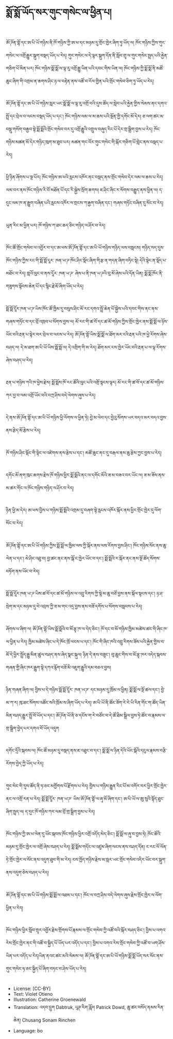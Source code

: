 # སྨོ་སྨོ་ཡོད་སར་གུང་གསེང་ལ་ཕྱིན་པ།

##
ཨོ་ཌོན་གྷོ་དང་ཨ་པི་ཡོ་གཉིས་ནི་ཁོ་གཉིས་ཀྱི་ཨ་ཕ་དང་མཉམ་དུ་གྲོང་ཁྱེར་ཞིག་ཏུ་ཡོད་ལ། ཁོང་གཉིས་ཀྱིས་གུང་གསེང་ལ་འགྲོ་རྒྱུར་སྒུག་བསྡད་ཡོད་པ་རེད། གུང་གསེང་ལ་དེ་ལྟར་སྒུག་དོན་ནི་སློབ་གྲྭ་ལ་གུང་གསེང་སྤྲད་པའི་རྐྱེན་གཅིག་པོ་མིན་པར། ཁོང་གཉིས་སྨོ་སྨོ་ལ་ལྟ་རུ་འགྲོ་རྒྱུ་ཡིན་པའི་དབང་གིས་ཡིན་ལ། ཁོང་གཉིས་ཀྱི་སྨོ་སྨོ་ནི་མཚོ་ཆུང་ཞིག་གི་འགྲམ་ན་ཆགས་ཤིང་ཉ་ལ་བརྟེན་ནས་འཚོ་བ་རོལ་གྱིན་པའི་གྲོང་གསེབ་ཅིག་ཏུ་ཡོད་པ་རེད།

##
ཨོ་ཌོན་གྷོ་དང་ཨ་པི་ཡོ་གཉིས་སླར་ཡང་སྨོ་སྨོ་ལ་ལྟ་རུ་འགྲོ་བའི་དུས་ཚོད་ལ་སླེབ་པའི་རྐྱེན་གྱིས་སེམས་ནང་དགའ་སྤྲོ་དང་བྲེལ་བ་ལངས་བསྡད་ཡོད་པ་དང་། ཁོང་གཉིས་ལམ་ལ་མ་ཆས་པའི་སྔོན་གྱི་དགོང་མོ་དེར། ཅ་ལག་ཚང་མ་བསྡུ་གསོག་བརྒྱབ་སྟེ་སྨོ་སྨོའི་གྲོང་གསེབ་བར་དུ་འགྲོ་རྒྱུའི་འགྲུལ་བཞུད་རིང་པོ་དེར་གྲ་སྒྲིག་བྱས་པ་རེད། ཁོང་གཉིས་མཚན་མོ་དེར་གཉིད་ཁུག་མ་ཐུབ་པར། མཚན་གང་བོར་གུང་གསེང་གི་སྐོར་གཅིག་པོ་གླེང་ནས་བསྡད་པ་རེད།

##
ཕྱི་ཉིན་ཞོགས་པ་སྔ་པོར། ཁོང་གཉིས་ཨ་ཕའི་རླངས་འཁོར་ནང་བསྡད་ནས་གྲོང་གསེབ་དེར་ལམ་ལ་ཆས་པ་རེད། ལམ་བར་ནས་ཁོང་གཉིས་རི་བོ་མཐོན་པོ་དང་རི་སྐྱེས་སྲོག་ཆགས། ཇ་ཤིང་ཞིང་ར་སོགས་བརྒྱུད་ནས་ཕྱིན་ལ། ད་དུང་ལམ་ཁ་ན་རྒྱུག་བཞིན་པའི་རླངས་འཁོར་ལ་གྲངས་ཀ་རྒྱག་བཞིན་དང་། གཞས་གཏོང་བཞིན་དུ་སོང་བ་རེད།

##
ཡུན་རིང་མ་ཕྱིན་པར། ཁོ་གཉིས་ཀ་ཐང་ཆད་ཅིང་གཉིད་ལ་ཤོར་བ་རེད།

##
ཁོང་ཚོ་གྲོང་གསེབ་ལ་འབྱོར་བ་དང་ཨ་ཕས་ཨོ་ཌོན་གྷོ་དང་ཨ་པི་ཡོ་གཉིས་གཉིད་ལས་བསླངས། གཉིད་སད་དུས་ཁོང་གཉིས་ཀྱིས་རང་གི་སྨོ་སྨོ་ངཱར་ ཁན་ཡ་ཌ་ཁོང་ཤིང་སྡོང་ཞིག་གི་རྩ་ན་གདན་ཞིག་བཏིང་སྟེ། དེའི་སྟེང་ན་སྡོད་པ་མཐོང་བ་རེད། གླའོ་ལུང་བ་ནས་ངཱོར་ ཁན་ཡ་ཌ་ ཞེས་པ་ནི་ཁན་ཡ་ཌའི་བུ་མོ་ཞེས་པའི་དོན་ཡིན། སྨོ་སྨོ་ཁོང་ནི་གཟུགས་སྟོབས་ཆེན་པོ་དང་སྙིང་རྗེ་མོ་ཞིག་ཡོད་པ་རེད།

##
སྨོ་སྨོ་ངཱོར་ཁན་ཡ་ཌ་ཡིས་ཁོང་ཚོ་ཁྱིམ་དུ་བསུས་ཤིང་མོ་རང་དགའ་སྤྲོ་ཆེན་པོ་སྐྱེས་པའི་དབང་གིས་ནང་ནས་གཞས་གཏོང་བ་དང་བྲོ་འཁྲབ་པ་སོགས་བྱས་ལ། མོ་རང་གི་ཚ་བོ་དང་ཚ་མོ་གཉིས་ཀྱིས་གྲོང་ཁྱེར་ནས་སྨོ་སྨོ་ལ་ཉོས་ཡོང་བའི་རྔན་པ་སྟེར་བར་བྲེལ་བ་ལངས་པ་རེད། ཨོ་ཌོན་གྷོ་ཡིས་སྨོ་སྨོ་ལ་ཐོག་མར་ངའི་རྔན་པའི་ཁ་ཕྱེ་རོགས་ཞེས་བཤད་ལ། དེ་མ་ཐག་ཨ་པི་ཡོ་ཡིས་སྨོ་སྨོ་ལ། དེ་འགྲིག་གི་མ་རེད། ཐོག་མར་ངས་ཁྱེར་ཡོང་བའི་རྔན་པ་ལ་ལྟ་རོགས་ཞེས་བཤད་པ་རེད།

##
རྔན་པ་གཉིས་ཀའི་ཁ་ཕྱེས་རྗེས། སྨོ་སྨོས་ཁོ་རང་ཚོའི་ལུང་པའི་འགྲོ་སྟངས་ལྟར། མོ་རང་གི་ཚ་བོ་དང་ཚ་མོ་གཉིས་ཀར་བྱ་བ་ལམ་འགྲོ་ཡོང་བའི་བཀྲ་ཤིས་བདེ་ལེགས་ཞུས་པ་རེད།

##
དེ་ནས་ཨོ་ཌོན་གྷོ་དང་ཨ་པི་ཡོ་གཉིས་ཕྱི་ལོགས་ལ་ཕྱིན་ཏེ། བྱེ་མ་ལེབ་དང་བྱེའུ་སོགས་ཡར་བདའ་མར་བདའ་བྱས་ནས་རྩེད་མོ་རྩེས་པ་རེད།

##
ཁོ་གཉིས་ཤིང་སྡོང་གི་སྟེང་ལ་འཛེགས་ནས་རྩེས་པ་དང་། མཚོ་ཆུང་ནང་དུ་བརྒལ་ནས་ཆུ་རྩེས་ཀྱང་བྱས་པ་རེད།

##
དགོང་མོ་ནག་ཁུང་ཆགས་རྗེས་ཁོ་གཉིས་ཕྱིར་སྨོ་སྨོའི་ནང་ལ་དགོང་མོའི་ཟ་མ་བཟའ་བར་ཡོང་ལ། ཟ་མ་ཟོས་ནས་མ་ཚར་གོང་ལ་ཁོང་གཉིས་གཉིད་ལ་ཤོར་བ་རེད།

##
ཉིན་ཕྱི་མ་དེར། ཨ་ཕས་བྱིས་པ་གཉིས་སྨོ་སྨོའི་འགྲམ་དུ་བཞག་སྟེ་རླངས་འཁོར་སྐོར་ནས་ཕྱིར་གྲོང་ཁྱེར་དུ་ལོག་སོང་བ་རེད།

##
ཨོ་ཌོན་གྷོ་དང་ཨ་པི་ཡོ་གཉིས་ཀྱིས་སྨོ་སྨོ་ལ་ཁྱིམ་ལས་ཀྱི་སྐོར་ནས་ལས་རོགས་བྱས་ཤིང་། ཁོང་གཉིས་སོང་ནས་ཆུ་ལེན་པ་དང་། མེ་ཤིང་འཐུ་བ། བྱ་ཚང་ནང་ནས་སྒོ་ང་ཁྱེར་ཡོང་བ་དང་། སྨོ་སྨོའི་ར་སྐོར་ནང་ནས་སྔོ་ཚོད་སོགས་བཏོག་ནས་ཡོང་བ་རེད།

##
སྨོ་སྨོ་ངཱོར་ཁན་ཡ་ཌ་ཡིས་ཚ་བོ་དང་ཚ་མོ་གཉིས་ལ་འབྲུ་རིགས་ཀྱི་སྙེ་མ་ཆུ་བཙོ་བྱས་ནས་སྐོལ་སྟངས་དང་། ཉ་ཤ་སྲེག་མ་དང་མཉམ་དུ་བེ་འབྲས་ཀྱི་ཟ་མ་གང་འདྲ་བྱས་ནས་བཟོ་དགོས་པ་སོགས་བསླབས་པ་རེད།

##
ཞོགས་པ་ཞིག་ལ། ཨོ་ཌོན་གྷོ་ཡིས་སྨོ་སྨོའི་བ་མོ་རྩྭ་ཁ་ལ་དེད་ཅིང་། ཁོ་དང་བ་མོ་གཉིས་ཁྱིམ་མཚེས་ཚང་གི་ཞིང་ཁ་ལ་ཕྱིན་པ་རེད། ཁྱིམ་མཚེས་ཞིང་པ་དེ་ཁོང་ཁྲོ་ལངས་པ་དང་། ཁོང་གི་ཞིང་ཁའི་འབྲུ་རིགས་ཟོས་པའི་རྐྱེན་གྱིས་བ་མོ་དེ་ཕྱིར་སྤྲོད་རྒྱུ་མིན་ཚུལ་བཤད་ནས་ཞེད་སྣང་སྐུལ། ཉིན་དེ་ནས་བཟུང་། བུ་ཆུང་གིས་བ་མོ་རྩྭ་ཁར་འདེད་སྐབས་གཞན་གྱི་ཞིང་ཁར་རྒྱུག་སྟེ་དཀའ་རྙོག་བཟོ་མི་འཇུག་རྒྱུའི་དམ་བཅའ་བྱས།

##
ཉིན་གཞན་ཞིག་ལ། བྱིས་པ་དེ་གཉིས་སྨོ་སྨོ་ངཱོར་ ཁན་ཡ་ཌ་ དང་མཉམ་དུ་ཁྲོམ་ལ་ཕྱིན། སྨོ་སྨོ་ལ་སྔོ་ཚལ་དང་། བྱེ་མ་ཀ་ར། ཁུ་ཐང་སོགས་འཚོང་སའི་ཁྲོམ་ས་ཞིག་ཡོད་པ་རེད། ཨ་པི་ཡོ་ནི་ཚོང་ཟོག་རེ་རེ་ཡི་རིན་གོང་ག་ཚོད་ཡིན་མིན་བཤད་རྒྱུར་སྤྲོ་བོ་ཡོད་པ་དང་། ཨོ་ཌོན་ཡོ་ནི་ཅ་དངོས་ག་རེ་བཙོང་བ་དེ་ཚོ་ཐིམ་སྒྲིལ་བྱས་ཏེ་ཚོང་བ་རྣམས་ལ་གྲ་སྒྲིག་བྱེད་པར་དགའ་བོ་ཡོད་འདུག

##
དགོང་དྲོའི་སྐབས་ལ། ཁོང་ཚོ་མཉམ་དུ་བསྡད་ནས་ཇ་འཐུང་བ་དང་། སྨོ་སྨོ་ལ་ཉིན་དེའི་ཡོང་སྒོའི་དངུལ་རྣམས་བརྩི་རོགས་བྱེད་ཀྱི་ཡོད་པ་རེད།

##
གུང་སེང་གི་དུས་ཚོད་ནི་ཧ་ཅང་མགྱོགས་པོ་རྫོགས་པ་རེད། བྱིས་པ་གཉིས་རྒྱུན་རིང་པོ་མ་འགོར་བར་ཕྱིར་གྲོང་ཁྱེར་ནང་ལ་འགྲོ་རན་པ་རེད། སྨོ་སྨོ་ངཱོར་ ཁན་ཡ་ཌ་ ཡིས་ཨོ་ཌོན་གྷོ་ལ་ཞྭ་མོ་ཞིག་དང་། ཨ་པི་ཡོ་ལ་ཨུ་སུའི་སྟོད་ཐུང་ཞིག་སྤྲད་ལ། ད་དུང་ཁོ་གཉིས་ཀར་ལམ་བྲོ་གྲ་སྒྲིག་བྱས་པ་རེད།

##
ཁོང་གཉིས་ཀྱི་ཨ་ཕ་ལེན་དུ་ཡོང་སྐབས་ཁོང་གཉིས་ཕྱིར་འགྲོ་འདོད་མེད་ཅིང་། སྨོ་སྨོ་ལ་ཞུ་བ་བྱས་ཏེ། ཁོང་ཚོའི་མཉམ་དུ་གྲོང་ཁྱེར་ལ་འགྲོ་ཞེས་བཤད་པ་རེད། སྨོ་སྨོས་གདོང་ལ་འཛུམ་ཞིག་ལངས་ནས་བཤད་དོན། ང་རང་ལོ་ལོན་ཏེ་གྲོང་ཁྱེར་ལ་སོང་ནས་འདུག་ཐུབ་གི་མ་རེད། ངས་ཁྱོད་གཉིས་རྗེས་མ་སླར་ཡང་གྲོང་གསེབ་འདིར་ཡོང་བར་སྒུག་ནས་འདུག་ཅེས་བཤད་པ་རེད།

##
ཨོ་ཌོན་གྷོ་དང་ཨ་པི་ཡོ་གཉིས་སྨོ་སྨོ་ལ་འཐམ་པ་དང་། ཁོང་ལ་བཀྲ་ཤིས་བདེ་ལེགས་ཞུས་རྗེས་གྲོང་ཁྱེར་ལ་ལོག་ཕྱིན་པ་རེད།

##
ཁོང་གཉིས་ཕྱིར་སློབ་གྲྭར་འབྱོར་རྗེས་གྲོགས་པོ་རྣམས་ལ་གྲོང་གསེབ་ཀྱི་འཚོ་བའི་སྐོར་བཤད་ཅིང་། བྱིས་པ་འགའ་རེས་གྲོང་ཁྱེར་ནང་གི་འཚོ་བ་སྐྱིད་པོ་ཡོད་པར་འདོད་པ་དང་། བྱིས་པ་འགའ་རེས་གྲོང་གསེབ་ཀྱི་འཚོ་བ་ཡག་ཤོས་ཡིན་པར་འདོད་པ་རེད།ཡིན་ནའང་ཚང་མའི་སེམས་ལ། ཨོ་ཌོན་གྷོ་དང་ཨ་པི་ཡོ་གཉིས་སྨོ་སྨོ་ཡོད་སར་སོང་ནས་གུང་གསེང་ཧ་ཅང་སྐྱིད་པོ་ཞིག་བཏང་བ་ཤེས་ཡོད་པ་རེད།

##
* License: [CC-BY]
* Text: Violet Otieno
* Illustration: Catherine Groenewald
* Translation: འདབ་དྲུག Dabtruk, པཱཊ་རིག་ཌཱོཌ། Patrick Dowd, ཆུ་ཚང་བསོད་ནམས་རིན་ཆེན། Chusang Sonam Rinchen
* Language: bo
